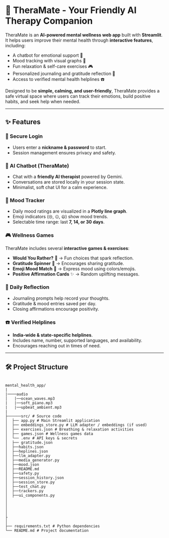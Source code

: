 # 🌱 TheraMate - Your Friendly AI Therapy Companion

TheraMate is an **AI-powered mental wellness web app** built with **Streamlit**.  
It helps users improve their mental health through **interactive features**, including:  
- A chatbot for emotional support 🤖  
- Mood tracking with visual graphs 🌈  
- Fun relaxation & self-care exercises 🎮  
- Personalized journaling and gratitude reflection 📓  
- Access to verified mental health helplines ☎️  

Designed to be **simple, calming, and user-friendly**, TheraMate provides a safe virtual space where users can track their emotions, build positive habits, and seek help when needed.  

---

## ✨ Features

### 🔐 Secure Login
- Users enter a **nickname & password** to start.  
- Session management ensures privacy and safety.  

### 💬 AI Chatbot (TheraMate)
- Chat with a **friendly AI therapist** powered by Gemini.  
- Conversations are stored locally in your session state.  
- Minimalist, soft chat UI for a calm experience.  

### 🌈 Mood Tracker
- Daily mood ratings are visualized in a **Plotly line graph**.  
- Emoji indicators (`😢`, `😐`, `😄`) show mood trends.  
- Selectable time range: last **7, 14, or 30 days**.  

### 🎮 Wellness Games
TheraMate includes several **interactive games & exercises**:
- **Would You Rather?** 🤔 → Fun choices that spark reflection.  
- **Gratitude Spinner** 🌸 → Encourages sharing gratitude.    
- **Emoji Mood Match** 🎨 → Express mood using colors/emojis.  
- **Positive Affirmation Cards** ✨ → Random uplifting messages.  

### 📝 Daily Reflection
- Journaling prompts help record your thoughts.  
- Gratitude & mood entries saved per day.  
- Closing affirmations encourage positivity.  

### ☎️ Verified Helplines
- **India-wide & state-specific helplines**.  
- Includes name, number, supported languages, and availability.  
- Encourages reaching out in times of need.  

---

## 🛠️ Project Structure

~~~

mental_health_app/
|
|────audio
│   |──ocean_waves.mp3 
|   |──soft_piano.mp3 
|   |──upbeat_ambient.mp3 
|
├──────src/ # Source code
│  ├── app.py # Main Streamlit application
│  ├── embeddings_store.py # LLM adapter / embeddings (if used)
│  ├── exercises.json # Breathing & relaxation activities
│  ├── games.json # Wellness games data
│  └── .env # API keys & secrets
│  ├── gratitude.json
│  ├──habits.json
│  ├──heplines.json
│  ├──llm_adapter.py
│  ├──media_generator.py
│  ├──mood.json
│  ├──README.md
│  ├──safety.py
│  ├──session_history.json
│  ├──session_store.py
│  ├──test_chat.py
│  ├──trackers.py
│  ├──ui_components.py
│
│
│
│
├
│
├── requirements.txt # Python dependencies
└── README.md # Project documentation
~~~


